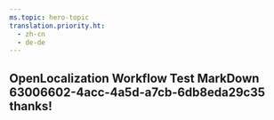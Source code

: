 ```yaml
---
ms.topic: hero-topic
translation.priority.ht: 
  - zh-cn
  - de-de
---
```

## OpenLocalization Workflow Test MarkDown 63006602-4acc-4a5d-a7cb-6db8eda29c35 thanks!
